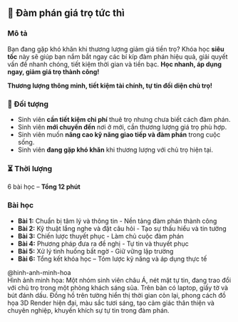 ## 📌 Đàm phán giá trọ tức thì

### Mô tả  
Bạn đang gặp khó khăn khi thương lượng giảm giá tiền trọ? Khóa học **siêu tốc** này sẽ giúp bạn nắm bắt ngay các bí kíp đàm phán hiệu quả, giải quyết vấn đề nhanh chóng, tiết kiệm thời gian và tiền bạc. **Học nhanh, áp dụng ngay, giảm giá trọ thành công!**

**Thương lượng thông minh, tiết kiệm tài chính, tự tin đối diện chủ trọ!**

### 🎯 Đối tượng  
- Sinh viên **cần tiết kiệm chi phí** thuê trọ nhưng chưa biết cách đàm phán.  
- Sinh viên **mới chuyển đến** nơi ở mới, cần thương lượng giá trọ phù hợp.  
- Sinh viên muốn **nâng cao kỹ năng giao tiếp và đàm phán** trong cuộc sống.  
- Sinh viên **đang gặp khó khăn** khi thương lượng với chủ trọ hiện tại.  

### ⏳ Thời lượng  
6 bài học – **Tổng 12 phút**

### Bài học  
- **Bài 1:** Chuẩn bị tâm lý và thông tin - Nền tảng đàm phán thành công  
- **Bài 2:** Kỹ thuật lắng nghe và đặt câu hỏi - Tạo sự thấu hiểu và tin tưởng  
- **Bài 3:** Chiến lược thuyết phục - Làm chủ cuộc đàm phán  
- **Bài 4:** Phương pháp đưa ra đề nghị - Tự tin và thuyết phục  
- **Bài 5:** Xử lý tình huống bất ngờ - Giữ vững lập trường  
- **Bài 6:** Tổng kết khóa học – Tóm lược kỹ năng và áp dụng thực tế  

@hinh-anh-minh-hoa  
Hình ảnh minh họa: Một nhóm sinh viên châu Á, nét mặt tự tin, đang trao đổi với chủ trọ trong một phòng khách sáng sủa. Trên bàn có laptop, giấy tờ và bút đánh dấu. Đồng hồ trên tường hiển thị thời gian còn lại, phong cách đồ họa 3D Render hiện đại, màu sắc tươi sáng, tạo cảm giác thân thiện và chuyên nghiệp, khuyến khích sự tự tin trong đàm phán.